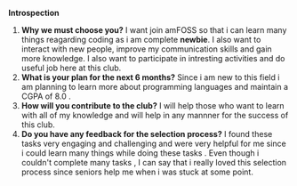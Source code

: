  **Introspection**

1. **Why we must choose you?**
   I want join amFOSS so that i can learn many things reagarding coding as i am complete **newbie**. I also want to interact with new people, improve my communication skills  and  gain more knowledge. I also want to participate in intresting activities and do useful job here at this club. 
2. **What is your plan for the next 6 months?**
   Since i am new to this field i am planning to learn more about programming languages  and maintain a CGPA of 8.0 .
3. **How will you contribute to the club?**
   I will help those who want to learn with all of my knowledge 
   and will help in any mannner for the success of this club.
4.  **Do you have any feedback for the selection process?** 
   I found these tasks very engaging and challenging  and were very helpful for me since i could learn many things while doing these tasks . Even though i couldn't complete many tasks , I can say that i really loved this selection process since seniors help me when i was stuck at some point.
